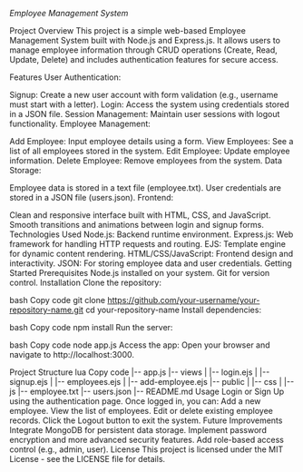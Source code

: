 *Employee Management System*


Project Overview
This project is a simple web-based Employee Management System built with Node.js and Express.js. It allows users to manage employee information through CRUD operations (Create, Read, Update, Delete) and includes authentication features for secure access.

Features
User Authentication:

Signup: Create a new user account with form validation (e.g., username must start with a letter).
Login: Access the system using credentials stored in a JSON file.
Session Management: Maintain user sessions with logout functionality.
Employee Management:

Add Employee: Input employee details using a form.
View Employees: See a list of all employees stored in the system.
Edit Employee: Update employee information.
Delete Employee: Remove employees from the system.
Data Storage:

Employee data is stored in a text file (employee.txt).
User credentials are stored in a JSON file (users.json).
Frontend:

Clean and responsive interface built with HTML, CSS, and JavaScript.
Smooth transitions and animations between login and signup forms.
Technologies Used
Node.js: Backend runtime environment.
Express.js: Web framework for handling HTTP requests and routing.
EJS: Template engine for dynamic content rendering.
HTML/CSS/JavaScript: Frontend design and interactivity.
JSON: For storing employee data and user credentials.
Getting Started
Prerequisites
Node.js installed on your system.
Git for version control.
Installation
Clone the repository:

bash
Copy code
git clone https://github.com/your-username/your-repository-name.git
cd your-repository-name
Install dependencies:

bash
Copy code
npm install
Run the server:

bash
Copy code
node app.js
Access the app: Open your browser and navigate to http://localhost:3000.

Project Structure
lua
Copy code
|-- app.js
|-- views
|   |-- login.ejs
|   |-- signup.ejs
|   |-- employees.ejs
|   |-- add-employee.ejs
|-- public
|   |-- css
|   |-- js
|-- employee.txt
|-- users.json
|-- README.md
Usage
Login or Sign Up using the authentication page.
Once logged in, you can:
Add a new employee.
View the list of employees.
Edit or delete existing employee records.
Click the Logout button to exit the system.
Future Improvements
Integrate MongoDB for persistent data storage.
Implement password encryption and more advanced security features.
Add role-based access control (e.g., admin, user).
License
This project is licensed under the MIT License - see the LICENSE file for details.
